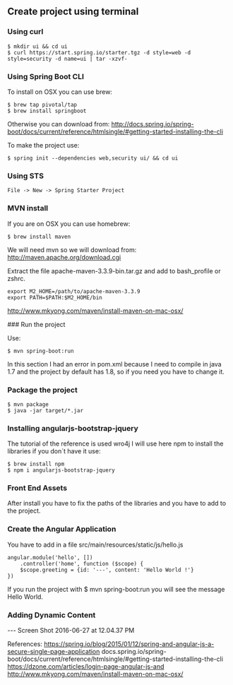 Create project using terminal
-----------------------------

### Using curl

```shell
$ mkdir ui && cd ui
$ curl https://start.spring.io/starter.tgz -d style=web -d style=security -d name=ui | tar -xzvf-
```

### Using Spring Boot CLI

To install on OSX you can use brew:

```shell
$ brew tap pivotal/tap
$ brew install springboot
```

Otherwise you can download from:
http://docs.spring.io/spring-boot/docs/current/reference/htmlsingle/#getting-started-installing-the-cli

To make the project use:

```shell
$ spring init --dependencies web,security ui/ && cd ui
```

### Using STS 

```shell
File -> New -> Spring Starter Project
```

### MVN install

If you are on OSX you can use homebrew:

```shell
$ brew install maven
```

We will need mvn so we will download from:
http://maven.apache.org/download.cgi

Extract the file apache-maven-3.3.9-bin.tar.gz and add to 
bash_profile or zshrc.

```shell
export M2_HOME=/path/to/apache-maven-3.3.9
export PATH=$PATH:$M2_HOME/bin
```

http://www.mkyong.com/maven/install-maven-on-mac-osx/

### Run the project

Use:

```shell
$ mvn spring-boot:run 
```

In this section I had an error in pom.xml because I need to compile in java 1.7
and the project by default has 1.8, so if you need you have to change it.

### Package the project

```shell
$ mvn package
$ java -jar target/*.jar
```

### Installing angularjs-bootstrap-jquery

The tutorial of the reference is used wro4j I will use
here npm to install the libraries if you don´t have it
use:

```shell
$ brew install npm
$ npm i angularjs-bootstrap-jquery
```

### Front End Assets

After install you have to fix the paths of the libraries and 
you have to add to the project.

### Create the Angular Application

You have to add in a file src/main/resources/static/js/hello.js

```shell
angular.module('hello', [])
    .controller('home', function ($scope) {
    $scope.greeting = {id: '---', content: 'Hello World !'}
})
```

If you run the project with $ mvn spring-boot:run you will see
the message Hello World.

### Adding Dynamic Content

--- Screen Shot 2016-06-27 at 12.04.37 PM











References:
https://spring.io/blog/2015/01/12/spring-and-angular-js-a-secure-single-page-application
docs.spring.io/spring-boot/docs/current/reference/htmlsingle/#getting-started-installing-the-cli
https://dzone.com/articles/login-page-angular-js-and
http://www.mkyong.com/maven/install-maven-on-mac-osx/

